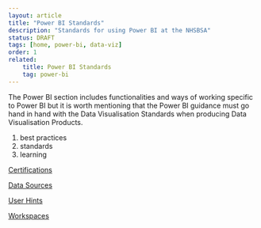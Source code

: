```yaml
---
layout: article
title: "Power BI Standards"
description: "Standards for using Power BI at the NHSBSA"
status: DRAFT
tags: [home, power-bi, data-viz]
order: 1
related:
    title: Power BI Standards
    tag: power-bi
---
```


The Power BI section includes functionalities and ways of working specific to Power BI but it is worth mentioning that the Power BI guidance must go hand in hand with the Data Visualisation Standards when producing Data Visualisation Products. 

1. best practices
2. standards
3. learning

[Certifications](../power-bi/learning/certifications.md)  
  
[Data Sources](../power-bi/best-practices/data-sources.md)  
  
[User Hints](../power-bi/standards/user-hints.md)  
  
[Workspaces](../power-bi/best-practices/workspaces.md)